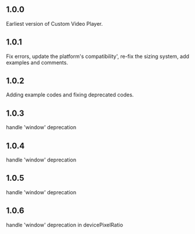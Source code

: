 ## 1.0.0

Earliest version of Custom Video Player.

## 1.0.1

Fix errors, update the platform's compatibility', re-fix the sizing system, add examples and comments.

## 1.0.2

Adding example codes and fixing deprecated codes.

## 1.0.3

handle 'window' deprecation

## 1.0.4

handle 'window' deprecation

## 1.0.5

handle 'window' deprecation

## 1.0.6

handle 'window' deprecation in devicePixelRatio